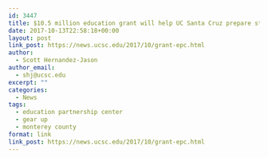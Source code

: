 ```yaml
---
id: 3447
title: $10.5 million education grant will help UC Santa Cruz prepare students for college
date: 2017-10-13T22:58:18+00:00
layout: post
link_post: https://news.ucsc.edu/2017/10/grant-epc.html
author:
  - Scott Hernandez-Jason
author_email:
  - shj@ucsc.edu
excerpt: ""
categories:
  - News
tags:
  - education partnership center
  - gear up
  - monterey county
format: link
link_post: https://news.ucsc.edu/2017/10/grant-epc.html
---
```


